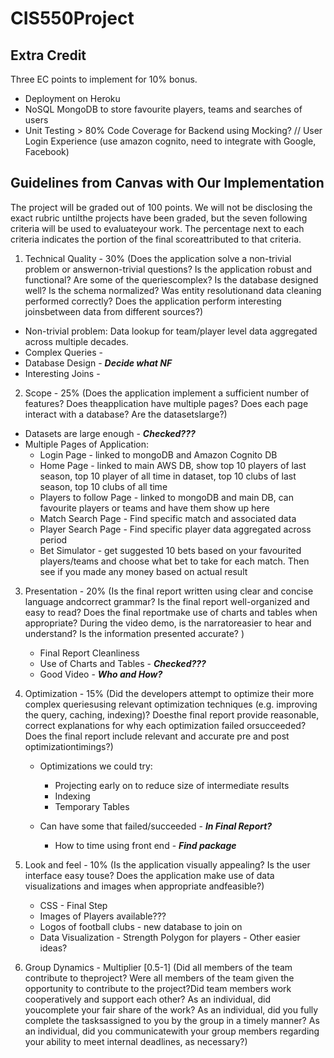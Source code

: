 # CIS550Project

## Extra Credit

Three EC points to implement for 10% bonus. 

* Deployment on Heroku
* NoSQL MongoDB to store favourite players, teams and searches of users
* Unit Testing > 80% Code Coverage for Backend using Mocking? // User Login Experience (use amazon cognito, need to integrate with Google, Facebook)

## Guidelines from Canvas with Our Implementation

The project will be graded out of 100 points. We will not be disclosing the exact rubric untilthe projects have been graded, but the seven following criteria will be used to evaluateyour work. The percentage next to each criteria indicates the portion of the final scoreattributed to that criteria.

1. Technical Quality - 30% ​(Does the application solve a non-trivial problem or answernon-trivial questions? Is the application robust and functional? Are some of the queriescomplex? Is the database designed well? Is the schema normalized? Was entity resolutionand data cleaning performed correctly? Does the application perform interesting joinsbetween data from different sources?)

* Non-trivial problem: Data lookup for team/player level data aggregated across multiple decades. 
* Complex Queries -
* Database Design - ***Decide what NF***
* Interesting Joins -

2. Scope - 25% ​(Does the application implement a sufficient number of features? Does theapplication have multiple pages? Does each page interact with a database? Are the datasetslarge?)

* Datasets are large enough - ***Checked???***
* Multiple Pages of Application:
    * Login Page - linked to mongoDB and Amazon Cognito DB
    * Home Page - linked to main AWS DB, show top 10 players of last season, top 10 player of all time in dataset, top 10 clubs of last season, top 10 clubs of all time
    * Players to follow Page - linked to mongoDB and main DB, can favourite players or teams and have them show up here
    * Match Search Page - Find specific match and associated data
    * Player Search Page - Find specific player data aggregated across period
    * Bet Simulator - get suggested 10 bets based on your favourited players/teams and choose what bet to take for each match. Then see if you made any money based on actual result

3. Presentation - 20% ​(Is the final report written using clear and concise language andcorrect grammar? Is the final report well-organized and easy to read? Does the final reportmake use of charts and tables when appropriate? During the video demo, is the narratoreasier to hear and understand? Is the information presented accurate? )
    * Final Report Cleanliness
    * Use of Charts and Tables  - ***Checked???***
    * Good Video - ***Who and How?***
4. Optimization - 15% ​(Did the developers attempt to optimize their more complex queriesusing relevant optimization techniques (e.g. improving the query, caching, indexing)?  Doesthe final report provide reasonable, correct explanations for why each optimization failed orsucceeded? Does the final report include relevant and accurate pre and post optimizationtimings?)
    * Optimizations we could try:
        * Projecting early on to reduce size of intermediate results
        * Indexing
        * Temporary Tables

    * Can have some that failed/succeeded - ***In Final Report?***
        * How to time using front end - ***Find package***
6. Look and feel - 10% ​(Is the application visually appealing? Is the user interface easy touse? Does the application make use of data visualizations and images when appropriate andfeasible?)
    * CSS - Final Step
    * Images of Players available???
    * Logos of football clubs - new database to join on 
    * Data Visualization - Strength Polygon for players - Other easier ideas? 

5. Group Dynamics - Multiplier [0.5-1]  ​(Did all members of the team contribute to theproject? Were all members of the team given the opportunity to contribute to the project?Did team members work cooperatively and support each other? As an individual, did youcomplete your fair share of the work? As an individual, did you fully complete the tasksassigned to you by the group in a timely manner? As an individual, did you communicatewith your group members regarding your ability to meet internal deadlines, as necessary?)